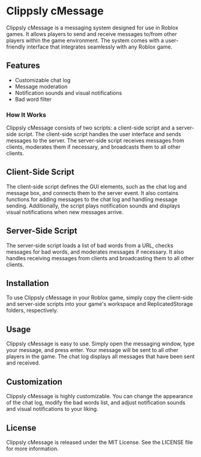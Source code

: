 # Clippsly cMessage
Clippsly cMessage is a messaging system designed for use in Roblox games. It allows players to send and receive messages to/from other players within the game environment. The system comes with a user-friendly interface that integrates seamlessly with any Roblox game.

## Features
- Customizable chat log
- Message moderation
- Notification sounds and visual notifications
- Bad word filter

### How It Works
Clippsly cMessage consists of two scripts: a client-side script and a server-side script. The client-side script handles the user interface and sends messages to the server. The server-side script receives messages from clients, moderates them if necessary, and broadcasts them to all other clients.

## Client-Side Script
The client-side script defines the GUI elements, such as the chat log and message box, and connects them to the server event. It also contains functions for adding messages to the chat log and handling message sending. Additionally, the script plays notification sounds and displays visual notifications when new messages arrive.

## Server-Side Script
The server-side script loads a list of bad words from a URL, checks messages for bad words, and moderates messages if necessary. It also handles receiving messages from clients and broadcasting them to all other clients.

## Installation
To use Clippsly cMessage in your Roblox game, simply copy the client-side and server-side scripts into your game's workspace and ReplicatedStorage folders, respectively.

## Usage
Clippsly cMessage is easy to use. Simply open the messaging window, type your message, and press enter. Your message will be sent to all other players in the game. The chat log displays all messages that have been sent and received.

## Customization
Clippsly cMessage is highly customizable. You can change the appearance of the chat log, modify the bad words list, and adjust notification sounds and visual notifications to your liking.

## License
Clippsly cMessage is released under the MIT License. See the LICENSE file for more information.
